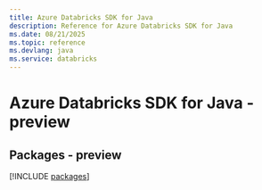 ```yaml
---
title: Azure Databricks SDK for Java
description: Reference for Azure Databricks SDK for Java
ms.date: 08/21/2025
ms.topic: reference
ms.devlang: java
ms.service: databricks
---
```

# Azure Databricks SDK for Java - preview
## Packages - preview
[!INCLUDE [packages](databricks-index.md)]